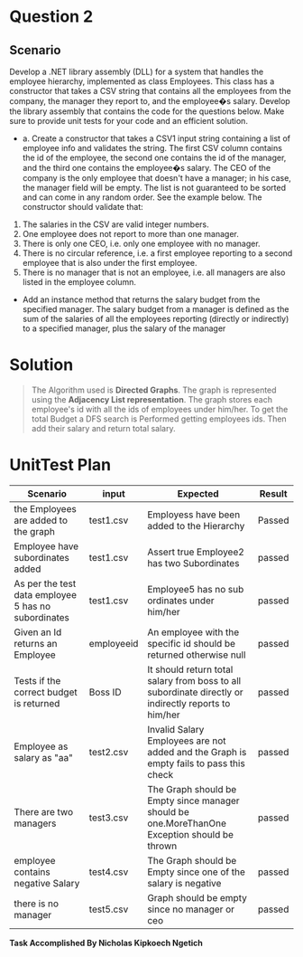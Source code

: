 # Question 2

## Scenario

Develop a .NET library assembly (DLL) for a system that handles the employee hierarchy, implemented as class Employees. This class has a constructor that takes a CSV string that contains all the employees from the company, the manager they report to, and the employee�s salary. Develop the library assembly that contains the code for the questions below. Make sure to provide unit tests for your code and an efficient solution.

- a. Create a constructor that takes a CSV1 input string containing a list of employee info and validates the string. The first CSV column contains the id of the employee, the second one contains the id of the manager, and the third one contains the employee�s salary. The CEO of the company is the only employee that doesn't have a manager; in his case, the manager field will be empty. The list is not guaranteed to be sorted and can come in any random order. See the example below.
  The constructor should validate that:

1. The salaries in the CSV are valid integer numbers.
2. One employee does not report to more than one manager.
3. There is only one CEO, i.e. only one employee with no manager.
4. There is no circular reference, i.e. a first employee reporting to a second employee that is also under
   the first employee.
5. There is no manager that is not an employee, i.e. all managers are also listed in the employee column.

- Add an instance method that returns the salary budget from the specified manager. The salary budget
  from a manager is defined as the sum of the salaries of all the employees reporting (directly or indirectly)
  to a specified manager, plus the salary of the manager

# Solution

> The Algorithm used is **Directed Graphs**. The graph is represented using the **Adjacency List representation**. The graph stores each employee's id with all the ids of employees under him/her.
> To get the total Budget a DFS search is Performed getting employees ids. Then add their salary and return total salary.

# UnitTest Plan

| Scenario                                            | input      | Expected                                                                                             | Result |
| --------------------------------------------------- | ---------- | ---------------------------------------------------------------------------------------------------- | ------ |
| the Employees are added to the graph                | test1.csv  | Employess have been added to the Hierarchy                                                           | Passed |
| Employee have subordinates added                    | test1.csv  | Assert true Employee2 has two Subordinates                                                           | passed |
| As per the test data employee 5 has no subordinates | test1.csv  | Employee5 has no sub ordinates under him/her                                                         | passed |
| Given an Id returns an Employee                     | employeeid | An employee with the specific id should be returned otherwise null                                   | passed |
| Tests if the correct budget is returned             | Boss ID    | It should return total salary from boss to all subordinate directly or indirectly reports to him/her | passed |
| Employee as salary as "aa"                          | test2.csv  | Invalid Salary Employees are not added and the Graph is empty fails to pass this check               | passed |
| There are two managers                              | test3.csv  | The Graph should be Empty since manager should be one.MoreThanOne Exception should be thrown         | passed |
| employee contains negative Salary                   | test4.csv  | The Graph should be Empty since one of the salary is negative                                        | passed |
| there is no manager                                 | test5.csv  | Graph should be empty since no manager or ceo                                                        | passed |

**Task Accomplished By Nicholas Kipkoech Ngetich**
